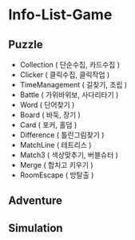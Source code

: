# Info-List-Game

## Puzzle
- Collection ( 단순수집, 카드수집 )
- Clicker ( 클릭수집, 클릭작업 )
- TimeManagement ( 길찾기, 조립 )
- Battle ( 가위바위보, 사다리타기 )
- Word ( 단어찾기 )
- Board ( 바둑, 장기 )
- Card ( 포커, 홀덤 )
- Difference ( 틀린그림찾기 )
- MatchLine ( 테트리스 )
- Match3 ( 색상맞추기, 버블슈터 )
- Merge ( 합치고 키우기 )
- RoomEscape ( 방탈출 )

## Adventure

## Simulation

##
